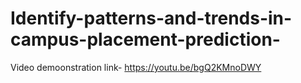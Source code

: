 # Identify-patterns-and-trends-in-campus-placement-prediction- 
Video demoonstration link- https://youtu.be/bgQ2KMnoDWY
